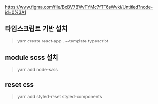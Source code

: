 https://www.figma.com/file/BxBV7BWvTYMc7fTT6sWvki/Untitled?node-id=0%3A1

## 타입스크립트 기반 설치

> yarn create react-app . --template typescript

## module scss 설치

> yarn add node-sass

## reset css

> yarn add styled-reset styled-components
